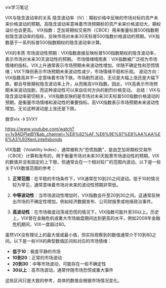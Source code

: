 vix学习笔记

VIX与隐含波动率的关系
隐含波动率（IV）：期权价格中反映的市场对标的资产未来价格波动的预期。高隐含波动率意味着市场预期标的资产未来价格波动大，期权溢价也会更高。
VIX指数：芝加哥期权交易所（CBOE）用来衡量标普500指数期权隐含波动率的指标，反映市场对未来30天标普500指数价格波动的预期。VIX指数基于一系列标普500指数期权的隐含波动率计算。

VIX的本质
市场波动性预期：VIX指数直接反映标普500指数期权的隐含波动率，表示市场对未来30天波动性的预期。
市场情绪晴雨表：VIX指数被广泛视为市场情绪的指标。VIX上升通常表示市场预期未来波动性增加，伴随不确定性和恐慌情绪；VIX下降则表示市场预期未来波动性减少，市场情绪平稳和乐观。
波动方向：VIX指数高并不一定意味着市场下跌。市场剧烈波动，无论是大幅上涨还是大幅下跌，都会导致期权隐含波动率上升，从而推高VIX指数。因此，VIX高表示市场预期未来波动加剧，而这种波动性可以来自任何方向的剧烈价格变动。
总结：VIX与隐含波动率密切相关，VIX指数反映的是市场对未来30天标普500指数价格波动的预期，是衡量市场情绪和波动性的重要指标。高VIX指数表示市场预期未来波动性增加，无论这种波动是上涨还是下跌。

做空vix -》 SVXY

https://www.youtube.com/watch?v=1v9ADPIatBY&ab_channel=%E8%82%AF.%E6%9E%97%E8%AA%AA%E6%A3%92KenLintellsbonds

VIX指数（Volatility Index），通常被称为“恐慌指数”，是由芝加哥期权交易所（CBOE）计算和发布的，用于衡量市场对未来30天股票市场波动性的预期。VIX的数值并没有固定的上下限，但通常会在一个相对较广的范围内波动。以下是一些关于VIX数值范围的参考：

1. **正常范围**：在平稳的市场条件下，VIX通常在10到20之间波动。低于10的情况较为罕见，通常意味着市场对未来的波动性预期非常低。

2. **中等波动性**：当市场波动性增加时，VIX指数会升至20到30之间。这通常反映出市场的不确定性增加，例如经济数据发布、公司财报季或地缘政治事件。

3. **高波动性**：在市场极度动荡或恐慌的情况下，VIX指数可能升至30以上。历史上，VIX曾在金融危机或重大市场崩盘期间达到更高的水平，例如2008年金融危机期间，VIX一度超过80。

虽然VIX没有理论上的最大值或最小值，但实际观察到的数值通常介于10到80之间。以下是一些VIX的典型数值区间和对应的市场情绪：

- **低于10**：极度平静的市场
- **10到20**：正常的市场波动
- **20到30**：中等市场波动，可能存在一些不确定性
- **30以上**：高市场波动，通常伴随市场恐慌或重大事件

这些区间只是大致的参考，具体的数值会根据市场情况变化。

